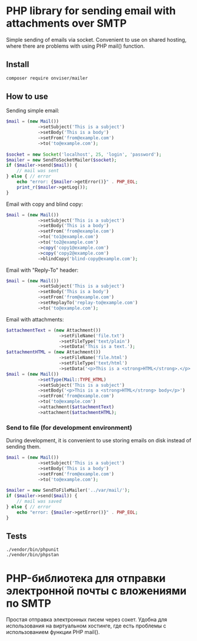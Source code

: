 # PHP library for sending email with attachments over SMTP

Simple sending of emails via socket. Convenient to use on shared hosting, where there are problems with using PHP mail()
function.

## Install

```bash
composer require onviser/mailer
```

## How to use

Sending simple email:

```php
$mail = (new Mail())
            ->setSubject('This is a subject')
            ->setBody('This is a body')
            ->setFrom('from@example.com')
            ->to('to@example.com');
            
$socket = new Socket('localhost', 25, 'login', 'password');            
$mailer = new SendToSocketMailer($socket);
if ($mailer->send($mail)) {
    // mail was sent    
} else { // error
    echo "error: {$mailer->getError()}" . PHP_EOL;
    print_r($mailer->getLog());
}
```

Email with copy and blind copy:

```php
$mail = (new Mail())
            ->setSubject('This is a subject')
            ->setBody('This is a body')
            ->setFrom('from@example.com')
            ->to('to1@example.com')
            ->to('to2@example.com')
            ->copy('copy1@example.com')
            ->copy('copy2@example.com')
            ->blindCopy('blind-copy@example.com');
```

Email with "Reply-To" header:

```php
$mail = (new Mail())
            ->setSubject('This is a subject')
            ->setBody('This is a body')
            ->setFrom('from@example.com')
            ->setReplayTo('replay-to@example.com')
            ->to('to@example.com');
```

Email with attachments:

```php
$attachmentText = (new Attachment())
                    ->setFileName('file.txt')
                    ->setFileType('text/plain')
                    ->setData('This is a text.');
$attachmentHTML = (new Attachment())
                    ->setFileName('file.html')
                    ->setFileType('text/html')
                    ->setData('<p>This is a <strong>HTML</strong>.</p>');
$mail = (new Mail())
            ->setType(Mail::TYPE_HTML)
            ->setSubject('This is a subject')
            ->setBody('<p>This is a <strong>HTML</strong> body</p>')
            ->setFrom('from@example.com')
            ->to('to@example.com')
            ->attachment($attachmentText)
            ->attachment($attachmentHTML);
```

### Send to file (for development environment)

During development, it is convenient to use storing emails on disk instead of sending them.

```php
$mail = (new Mail())
            ->setSubject('This is a subject')
            ->setBody('This is a body')
            ->setFrom('from@example.com')
            ->to('to@example.com');
            
$mailer = new SendToFileMailer('../var/mail/');
if ($mailer->send($mail)) {
    // mail was saved    
} else { // error
    echo "error: {$mailer->getError()}" . PHP_EOL;
}
```

## Tests

```
./vendor/bin/phpunit
./vendor/bin/phpstan
```

# PHP-библиотека для отправки электронной почты с вложениями по SMTP

Простая отправка электронных писем через сокет. Удобна для использования на виртуальном хостинге, где есть проблемы с
использованием функции PHP mail().